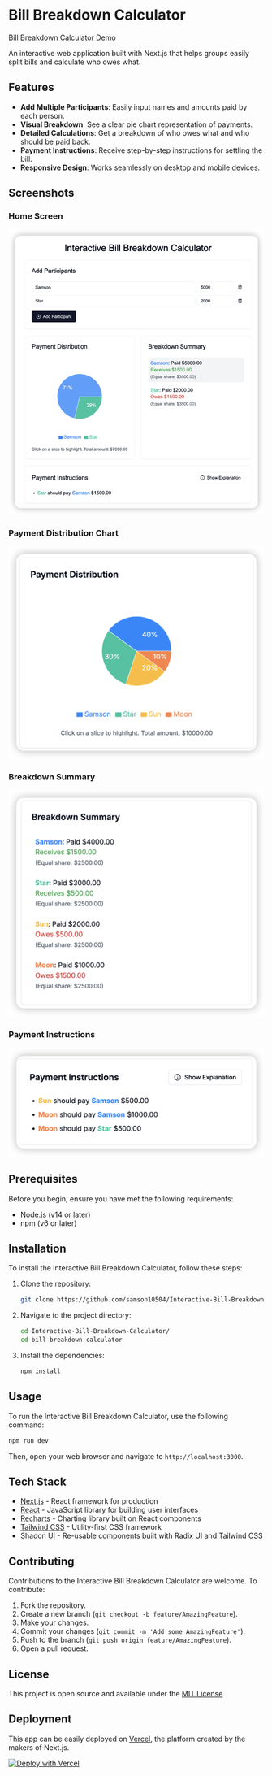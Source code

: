 # Bill Breakdown Calculator

[Bill Breakdown Calculator Demo](https://interactive-bill-breakdown-calculator.vercel.app/)

An interactive web application built with Next.js that helps groups easily split bills and calculate who owes what.

## Features

- **Add Multiple Participants**: Easily input names and amounts paid by each person.
- **Visual Breakdown**: See a clear pie chart representation of payments.
- **Detailed Calculations**: Get a breakdown of who owes what and who should be paid back.
- **Payment Instructions**: Receive step-by-step instructions for settling the bill.
- **Responsive Design**: Works seamlessly on desktop and mobile devices.

## Screenshots

### Home Screen
![Home Screen](img/Home-Screen.png)

### Payment Distribution Chart
![Payment Distribution](img/Payment-Distribution.png)

### Breakdown Summary
![Breakdown Summary](img/Breakdown-Summary.png)

### Payment Instructions
![Payment Instructions](img/Payment-Instructions.png)

## Prerequisites

Before you begin, ensure you have met the following requirements:

- Node.js (v14 or later)
- npm (v6 or later)

## Installation

To install the Interactive Bill Breakdown Calculator, follow these steps:

1. Clone the repository:
   ```bash
   git clone https://github.com/samson10504/Interactive-Bill-Breakdown-Calculator.git
   ```

2. Navigate to the project directory:
   ```bash
   cd Interactive-Bill-Breakdown-Calculator/
   cd bill-breakdown-calculator
   ```

3. Install the dependencies:
   ```bash
   npm install
   ```

## Usage

To run the Interactive Bill Breakdown Calculator, use the following command:

```bash
npm run dev
```

Then, open your web browser and navigate to `http://localhost:3000`.

## Tech Stack

- [Next.js](https://nextjs.org/) - React framework for production
- [React](https://reactjs.org/) - JavaScript library for building user interfaces
- [Recharts](https://recharts.org/) - Charting library built on React components
- [Tailwind CSS](https://tailwindcss.com/) - Utility-first CSS framework
- [Shadcn UI](https://ui.shadcn.com/) - Re-usable components built with Radix UI and Tailwind CSS

## Contributing

Contributions to the Interactive Bill Breakdown Calculator are welcome. To contribute:

1. Fork the repository.
2. Create a new branch (`git checkout -b feature/AmazingFeature`).
3. Make your changes.
4. Commit your changes (`git commit -m 'Add some AmazingFeature'`).
5. Push to the branch (`git push origin feature/AmazingFeature`).
6. Open a pull request.

## License

This project is open source and available under the [MIT License](LICENSE).

## Deployment

This app can be easily deployed on [Vercel](https://vercel.com), the platform created by the makers of Next.js.

[![Deploy with Vercel](https://vercel.com/button)](https://vercel.com/new/clone?repository-url=https://github.com/samson10504/Interactive-Bill-Breakdown-Calculator)